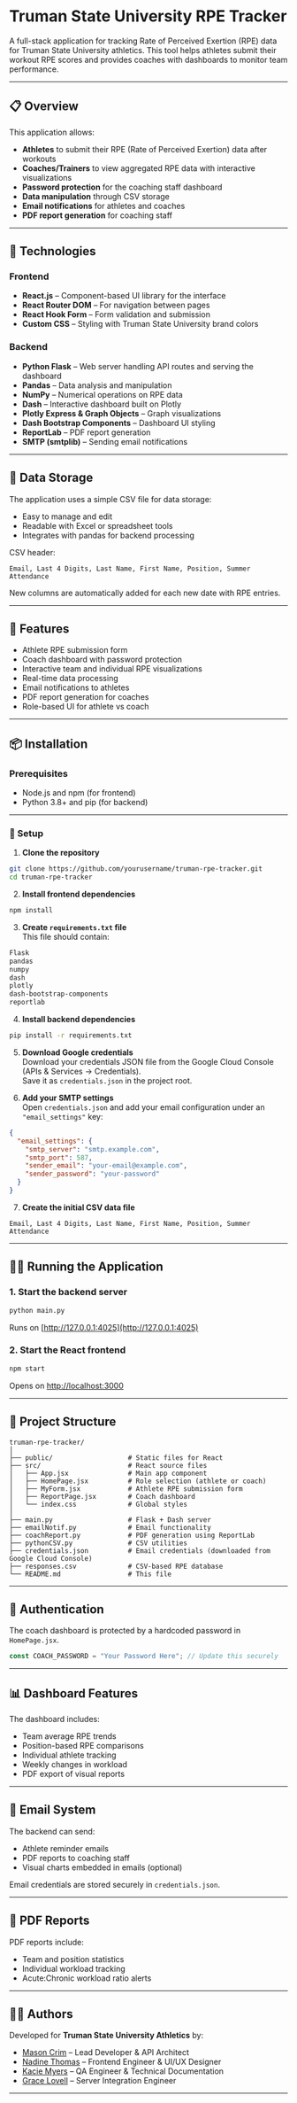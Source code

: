 # Truman State University RPE Tracker

A full-stack application for tracking Rate of Perceived Exertion (RPE) data for Truman State University athletics. This tool helps athletes submit their workout RPE scores and provides coaches with dashboards to monitor team performance.

---

## 📋 Overview

This application allows:
- **Athletes** to submit their RPE (Rate of Perceived Exertion) data after workouts  
- **Coaches/Trainers** to view aggregated RPE data with interactive visualizations  
- **Password protection** for the coaching staff dashboard  
- **Data manipulation** through CSV storage  
- **Email notifications** for athletes and coaches  
- **PDF report generation** for coaching staff  

---

## 🔧 Technologies

### Frontend
- **React.js** – Component-based UI library for the interface  
- **React Router DOM** – For navigation between pages  
- **React Hook Form** – Form validation and submission  
- **Custom CSS** – Styling with Truman State University brand colors  

### Backend
- **Python Flask** – Web server handling API routes and serving the dashboard  
- **Pandas** – Data analysis and manipulation  
- **NumPy** – Numerical operations on RPE data  
- **Dash** – Interactive dashboard built on Plotly  
- **Plotly Express & Graph Objects** – Graph visualizations  
- **Dash Bootstrap Components** – Dashboard UI styling  
- **ReportLab** – PDF report generation  
- **SMTP (smtplib)** – Sending email notifications  

---

## 💾 Data Storage

The application uses a simple CSV file for data storage:  
- Easy to manage and edit  
- Readable with Excel or spreadsheet tools  
- Integrates with pandas for backend processing  

CSV header:  
```
Email, Last 4 Digits, Last Name, First Name, Position, Summer Attendance
```  
New columns are automatically added for each new date with RPE entries.  

---

## 🚀 Features

- Athlete RPE submission form  
- Coach dashboard with password protection  
- Interactive team and individual RPE visualizations  
- Real-time data processing  
- Email notifications to athletes  
- PDF report generation for coaches  
- Role-based UI for athlete vs coach  

---

## 📦 Installation

### Prerequisites
- Node.js and npm (for frontend)  
- Python 3.8+ and pip (for backend)  

---

### 🔧 Setup

1. **Clone the repository**  
```bash
git clone https://github.com/yourusername/truman-rpe-tracker.git  
cd truman-rpe-tracker
```

2. **Install frontend dependencies**  
```bash
npm install
```

3. **Create `requirements.txt` file**  
This file should contain:  
```txt
Flask
pandas
numpy
dash
plotly
dash-bootstrap-components
reportlab
```

4. **Install backend dependencies**  
```bash
pip install -r requirements.txt
```

5. **Download Google credentials**  
Download your credentials JSON file from the Google Cloud Console (APIs & Services → Credentials).  
Save it as `credentials.json` in the project root.

6. **Add your SMTP settings**  
Open `credentials.json` and add your email configuration under an `"email_settings"` key:  
```json
{
  "email_settings": {
    "smtp_server": "smtp.example.com",
    "smtp_port": 587,
    "sender_email": "your-email@example.com",
    "sender_password": "your-password"
  }
}
```

7. **Create the initial CSV data file**  
```csv
Email, Last 4 Digits, Last Name, First Name, Position, Summer Attendance
```

---

## 🏃‍♂️ Running the Application

### 1. Start the backend server  
```bash
python main.py
```
Runs on [http://127.0.0.1:4025](http://127.0.0.1:4025)

### 2. Start the React frontend  
```bash
npm start
```
Opens on [http://localhost:3000](http://localhost:3000)

---

## 📁 Project Structure

```
truman-rpe-tracker/
│
├── public/                   # Static files for React
├── src/                      # React source files
│   ├── App.jsx               # Main app component
│   ├── HomePage.jsx          # Role selection (athlete or coach)
│   ├── MyForm.jsx            # Athlete RPE submission form
│   ├── ReportPage.jsx        # Coach dashboard
│   └── index.css             # Global styles
│
├── main.py                   # Flask + Dash server
├── emailNotif.py             # Email functionality
├── coachReport.py            # PDF generation using ReportLab
├── pythonCSV.py              # CSV utilities
├── credentials.json          # Email credentials (downloaded from Google Cloud Console)
├── responses.csv             # CSV-based RPE database
└── README.md                 # This file
```

---

## 🔐 Authentication

The coach dashboard is protected by a hardcoded password in `HomePage.jsx`.  
```js
const COACH_PASSWORD = "Your Password Here"; // Update this securely
```

---

## 📊 Dashboard Features

The dashboard includes:  
- Team average RPE trends  
- Position-based RPE comparisons  
- Individual athlete tracking  
- Weekly changes in workload  
- PDF export of visual reports  

---

## 📧 Email System

The backend can send:  
- Athlete reminder emails  
- PDF reports to coaching staff  
- Visual charts embedded in emails (optional)  

Email credentials are stored securely in `credentials.json`.  

---

## 📑 PDF Reports

PDF reports include:  
- Team and position statistics  
- Individual workload tracking  
- Acute:Chronic workload ratio alerts   

---

## 👨‍💻 Authors

Developed for **Truman State University Athletics** by:

- [Mason Crim](https://github.com/MasonC13) – Lead Developer & API Architect
- [Nadine Thomas](https://github.com/Nadine-Thomas) – Frontend Engineer & UI/UX Designer
- [Kacie Myers](https://github.com/kaciemyers23) – QA Engineer & Technical Documentation  
- [Grace Lovell](https://github.com/grace-lovell) – Server Integration Engineer

---
